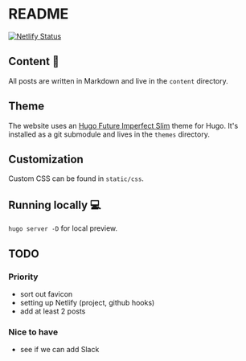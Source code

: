 # README

[![Netlify Status](https://api.netlify.com/api/v1/badges/0b948f9f-1f4f-4ad6-adb3-5a6cf7b886bc/deploy-status)](https://app.netlify.com/sites/infallible-sinoussi-4e1719/deploys)

## Content :memo:

All posts are written in Markdown and live in the `content` directory.

## Theme

The website uses an [Hugo Future Imperfect Slim](https://github.com/pacollins/hugo-future-imperfect-slim) theme for Hugo. It's installed as a git submodule and lives in the `themes` directory.

## Customization

Custom CSS can be found in `static/css`.

## Running locally :computer:

`hugo server -D` for local preview.

## TODO

### Priority
- sort out favicon
- setting up Netlify (project, github hooks)
- add at least 2 posts


### Nice to have
- see if we can add Slack
